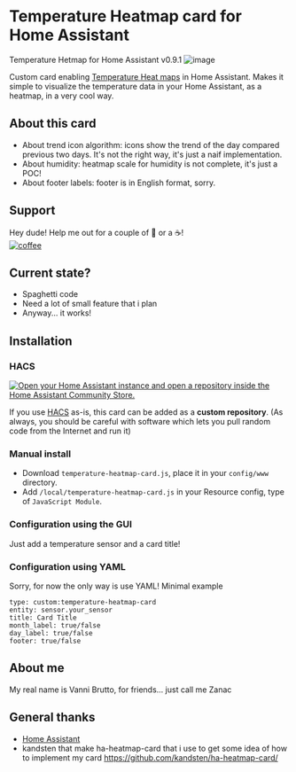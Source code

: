 # Temperature Heatmap card for Home Assistant
Temperature Hetmap for Home Assistant v0.9.1
![image](https://github.com/zanac/temperature-heatmap-card/assets/21194919/b0ea847c-fb91-4f28-84d0-d468e89a7af5)


Custom card enabling [Temperature Heat maps](https://en.wikipedia.org/wiki/Heat_map) in Home Assistant. Makes it simple to visualize the temperature data in your Home Assistant, as a heatmap, in a very cool way.

## About this card
  * About trend icon algorithm: icons show the trend of the day compared previous two days. It's not the right way, it's just a naif implementation.
  * About humidity: heatmap scale for humidity is not complete, it's just a POC!
  * About footer labels: footer is in English format, sorry.

## Support
Hey dude! Help me out for a couple of :beers: or a :coffee:!<br/>
[![coffee](https://www.buymeacoffee.com/assets/img/custom_images/black_img.png)](https://bmc.link/zanac)

## Current state?
* Spaghetti code
* Need a lot of small feature that i plan
* Anyway... it works!

## Installation
### HACS
[![Open your Home Assistant instance and open a repository inside the Home Assistant Community Store.](https://my.home-assistant.io/badges/hacs_repository.svg)](https://my.home-assistant.io/redirect/hacs_repository/?owner=zanac&repository=temperature-heatmap-card&category=Lovelace)

If you use [HACS](https://hacs.xyz) as-is, this card can be added as a **custom repository**.
(As always, you should be careful with software which lets you pull random code from the Internet and run it)


### Manual install
  * Download `temperature-heatmap-card.js`, place it in your `config/www` directory.
  * Add `/local/temperature-heatmap-card.js` in your Resource config, type of `JavaScript Module`.

### Configuration using the GUI
Just add a temperature sensor and a card title!

### Configuration using YAML
Sorry, for now the only way is use YAML!
Minimal example
```
type: custom:temperature-heatmap-card
entity: sensor.your_sensor
title: Card Title
month_label: true/false
day_label: true/false
footer: true/false
```

## About me
My real name is Vanni Brutto, for friends... just call me Zanac

## General thanks
* [Home Assistant](https://www.home-assistant.io/)
* kandsten that make ha-heatmap-card that i use to get some idea of how to implement my card https://github.com/kandsten/ha-heatmap-card/
